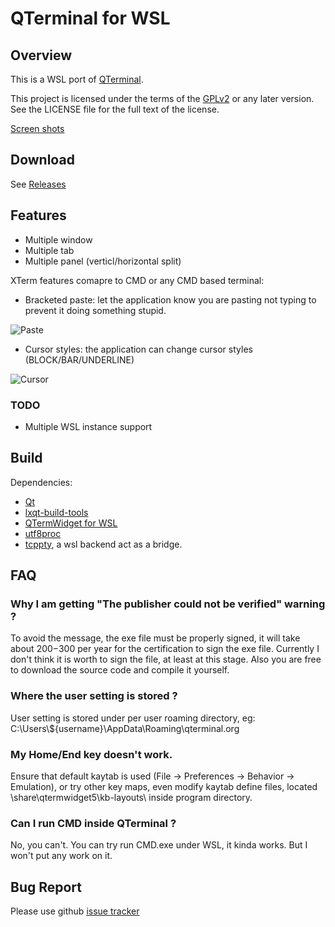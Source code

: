 # QTerminal for WSL

## Overview

This is a WSL port of [QTerminal](https://github.com/lxde/qterminal).

This project is licensed under the terms of the [GPLv2](https://www.gnu.org/licenses/gpl-2.0.en.html) or any later version. See the LICENSE file for the full text of the license.

[Screen shots](https://imgur.com/a/VMXp1)

## Download

See [Releases](https://github.com/kghost/qterminal/releases)

## Features

 * Multiple window
 * Multiple tab
 * Multiple panel (verticl/horizontal split)

XTerm features comapre to CMD or any CMD based terminal:

 * Bracketed paste: let the application know you are pasting not typing to prevent it doing something stupid.

![Paste](https://raw.githubusercontent.com/kghost/qterminal/assets/paste.gif)

 * Cursor styles: the application can change cursor styles (BLOCK/BAR/UNDERLINE)

![Cursor](https://raw.githubusercontent.com/kghost/qterminal/assets/cursor.gif)

### TODO

 * Multiple WSL instance support

## Build

Dependencies:

 * [Qt](https://www.qt.io)
 * [lxqt-build-tools](https://github.com/kghost/lxqt-build-tools)
 * [QTermWidget for WSL](https://github.com/kghost/qtermwidget)
 * [utf8proc](https://github.com/kghost/utf8proc)
 * [tcppty](https://github.com/kghost/tcppty), a wsl backend act as a bridge.

## FAQ

### Why I am getting "The publisher could not be verified" warning ?

To avoid the message, the exe file must be properly signed, it will take about $200-$300 per year for the certification to sign the exe file. Currently I don't think it is worth to sign the file, at least at this stage. Also you are free to download the source code and compile it yourself.

### Where the user setting is stored ?

User setting is stored under per user roaming directory, eg: C:\\Users\\${username}\\AppData\\Roaming\\qterminal.org

### My Home/End key doesn't work.

Ensure that default kaytab is used (File -> Preferences -> Behavior -> Emulation), or try other key maps, even modify kaytab define files, located \share\qtermwidget5\kb-layouts\ inside program directory.

### Can I run CMD inside QTerminal ?

No, you can't. You can try run CMD.exe under WSL, it kinda works. But I won't put any work on it.

## Bug Report

Please use github [issue tracker](https://github.com/kghost/qterminal/issues)
